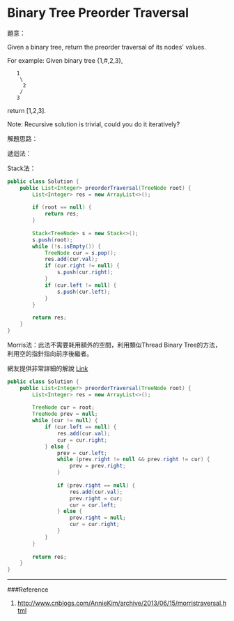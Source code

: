 # Binary Tree Preorder Traversal

[]()

題意：

Given a binary tree, return the preorder traversal of its nodes' values.

For example:
Given binary tree {1,#,2,3},
```
   1
    \
     2
    /
   3
   ```
return [1,2,3].

Note: Recursive solution is trivial, could you do it iteratively?


解題思路：

遞迴法：

Stack法：

```java
public class Solution {
    public List<Integer> preorderTraversal(TreeNode root) {
        List<Integer> res = new ArrayList<>();
        
        if (root == null) {
            return res;
        }
        
        Stack<TreeNode> s = new Stack<>();
        s.push(root);
        while (!s.isEmpty()) {
            TreeNode cur = s.pop();
            res.add(cur.val);
            if (cur.right != null) {
                s.push(cur.right);
            }
            if (cur.left != null) {
                s.push(cur.left);
            }
        }
        
        return res;
    }
}
```


Morris法：此法不需要耗用額外的空間，利用類似Thread Binary Tree的方法，利用空的指針指向前序後繼者。

網友提供非常詳細的解說 [Link](http://www.cnblogs.com/AnnieKim/archive/2013/06/15/morristraversal.html)


```java
public class Solution {
    public List<Integer> preorderTraversal(TreeNode root) {
        List<Integer> res = new ArrayList<>();
        
        TreeNode cur = root;
        TreeNode prev = null;
        while (cur != null) {
            if (cur.left == null) {
                res.add(cur.val);
                cur = cur.right;
            } else {
                prev = cur.left;
                while (prev.right != null && prev.right != cur) {
                    prev = prev.right;
                }
                
                if (prev.right == null) {
                    res.add(cur.val);
                    prev.right = cur;
                    cur = cur.left;
                } else {
                    prev.right = null;
                    cur = cur.right;
                }
            }
        }
        
        return res;
    }
}
```

---
###Reference
1. http://www.cnblogs.com/AnnieKim/archive/2013/06/15/morristraversal.html